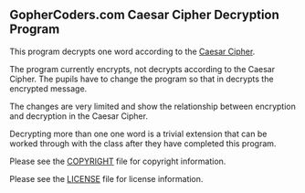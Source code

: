 ## GopherCoders.com Caesar Cipher Decryption Program

This program decrypts one word according to the [Caesar Cipher](https://en.wikipedia.org/wiki/Caesar_cipher).

The program currently encrypts, not decrypts according to the Caesar Cipher.
The pupils have to change the program so that in decrypts the encrypted
message.

The changes are very limited and show the relationship between encryption and
decryption in the Caesar Cipher.

Decrypting more than one one word is a trivial extension that can be worked
through with the class after they have completed this program.

Please see the [COPYRIGHT](https://github.com/gophercoders/codeclub/blob/master/COPYRIGHT)
file for copyright information.

Please see the [LICENSE](https://github.com/gophercoders/codeclub/blob/master/LICENSE)
file for license information.
